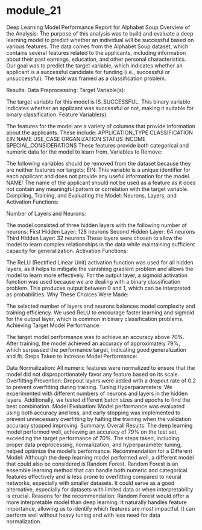 # module_21

Deep Learning Model Performance Report for Alphabet Soup
Overview of the Analysis:
The purpose of this analysis was to build and evaluate a deep learning model to predict whether an individual will be successful based on various features. The data comes from the Alphabet Soup dataset, which contains several features related to the applicants, including information about their past earnings, education, and other personal characteristics. Our goal was to predict the target variable, which indicates whether an applicant is a successful candidate for funding (i.e., successful or unsuccessful). The task was framed as a classification problem.

Results:
Data Preprocessing:
Target Variable(s):

The target variable for this model is IS_SUCCESSFUL. This binary variable indicates whether an applicant was successful or not, making it suitable for binary classification.
Feature Variable(s):

The features for the model are a variety of columns that provide information about the applicants. These include:
APPLICATION_TYPE
CLASSIFICATION
EIN
NAME
USE_CASE
ORGANIZATION
STATUS
INCOME
SPECIAL_CONSIDERATIONS These features provide both categorical and numeric data for the model to learn from.
Variables to Remove:

The following variables should be removed from the dataset because they are neither features nor targets:
EIN: This variable is a unique identifier for each applicant and does not provide any useful information for the model.
NAME: The name of the applicant should not be used as a feature as it does not contain any meaningful pattern or correlation with the target variable.
Compiling, Training, and Evaluating the Model:
Neurons, Layers, and Activation Functions:

Number of Layers and Neurons:

The model consisted of three hidden layers with the following number of neurons:
First Hidden Layer: 128 neurons
Second Hidden Layer: 64 neurons
Third Hidden Layer: 32 neurons
These layers were chosen to allow the model to learn complex relationships in the data while maintaining sufficient capacity for generalization.
Activation Functions:

The ReLU (Rectified Linear Unit) activation function was used for all hidden layers, as it helps to mitigate the vanishing gradient problem and allows the model to learn more effectively.
For the output layer, a sigmoid activation function was used because we are dealing with a binary classification problem. This produces output between 0 and 1, which can be interpreted as probabilities.
Why These Choices Were Made:

The selected number of layers and neurons balances model complexity and training efficiency. We used ReLU to encourage faster learning and sigmoid for the output layer, which is common in binary classification problems.
Achieving Target Model Performance:

The target model performance was to achieve an accuracy above 70%.
After training, the model achieved an accuracy of approximately 79%, which surpassed the performance target, indicating good generalization and fit.
Steps Taken to Increase Model Performance:

Data Normalization: All numeric features were normalized to ensure that the model did not disproportionately favor any feature based on its scale.
Overfitting Prevention: Dropout layers were added with a dropout rate of 0.2 to prevent overfitting during training.
Tuning Hyperparameters: We experimented with different numbers of neurons and layers in the hidden layers. Additionally, we tested different batch sizes and epochs to find the best combination.
Model Evaluation: Model performance was evaluated using both accuracy and loss, and early stopping was implemented to prevent unnecessary overfitting by halting the training when the validation accuracy stopped improving.
Summary:
Overall Results:
The deep learning model performed well, achieving an accuracy of 79% on the test set, exceeding the target performance of 70%. The steps taken, including proper data preprocessing, normalization, and hyperparameter tuning, helped optimize the model’s performance.
Recommendation for a Different Model:
Although the deep learning model performed well, a different model that could also be considered is Random Forest. Random Forest is an ensemble learning method that can handle both numeric and categorical features effectively and is less prone to overfitting compared to neural networks, especially with smaller datasets. It could serve as a good alternative, especially for datasets with limited data or when interpretability is crucial.
Reasons for the recommendation:
Random Forest would offer a more interpretable model than deep learning.
It naturally handles feature importance, allowing us to identify which features are most impactful.
It can perform well without heavy tuning and with less need for data normalization.
